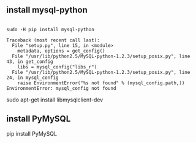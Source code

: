 ## install  mysql-python

```

sudo -H pip install mysql-python

Traceback (most recent call last):
  File "setup.py", line 15, in <module>
    metadata, options = get_config()
  File "/usr/lib/python2.5/MySQL-python-1.2.3/setup_posix.py", line 43, in get_config
    libs = mysql_config("libs_r")
  File "/usr/lib/python2.5/MySQL-python-1.2.3/setup_posix.py", line 24, in mysql_config
    raise EnvironmentError("%s not found" % (mysql_config.path,))
EnvironmentError: mysql_config not found

```

sudo apt-get install libmysqlclient-dev



## install PyMySQL

pip install PyMySQL
